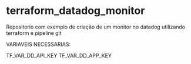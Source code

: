 # terraform_datadog_monitor
Repositorio com exemplo de criação  de um monitor no datadog utilizando terraform e pipeline git

VARIAVEIS NECESSARIAS:

TF_VAR_DD_API_KEY
TF_VAR_DD_APP_KEY
